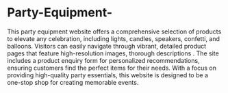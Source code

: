 # Party-Equipment-

This party equipment website offers a comprehensive selection of products to elevate any celebration, including lights, candles, speakers, confetti, and balloons. Visitors can easily navigate through vibrant, detailed product pages that feature high-resolution images, thorough descriptions . The site includes a product enquiry form for personalized recommendations, ensuring customers find the perfect items for their needs. With a focus on providing high-quality party essentials, this website is designed to be a one-stop shop for creating memorable events.
